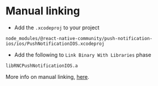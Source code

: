 # Manual linking

- Add the `.xcodeproj` to your project
```
node_modules/@react-native-community/push-notification-ios/ios/PushNotificationIOS.xcodeproj
```

- Add the following to `Link Binary With Libraries` phase
```
libRNCPushNotificationIOS.a
```

More info on manual linking, [here](https://facebook.github.io/react-native/docs/linking-libraries-ios).
